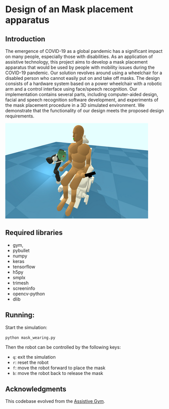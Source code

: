 # Design of an Mask placement apparatus

## Introduction

The emergence of COVID-19 as a global pandemic has a significant impact on many people, especially those with disabilities. As an application of assistive technology, this project aims to develop a mask placement apparatus that would be used by people with mobility issues during the COVID-19 pandemic. Our solution revolves around using a wheelchair for a disabled person who cannot easily put on and take off masks. The design consists of a hardware system based on a power wheelchair with a robotic arm and a control interface using face/speech recognition. Our implementation contains several parts, including computer-aided design, facial and speech recognition software development, and experiments of the mask placement procedure in a 3D simulated environment. We demonstrate that the functionality of our design meets the proposed design requirements. 

![](demo.png)

## Required libraries
- gym, 
- pybullet
- numpy 
- keras
- tensorflow
- h5py
- smplx
- trimesh
- screeninfo
- opencv-python
- dlib

## Running:

Start the simulation:

`python mask_wearing.py`

Then the robot can be controlled by the following keys:

- `q`: exit the simulation
- `r`: reset the robot
- `f`: move the robot forward to place the mask
- `b`: move the robot back to release the mask

## Acknowledgments

This codebase evolved from the [Assistive Gym](https://github.com/Healthcare-Robotics/assistive-gym).
